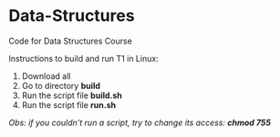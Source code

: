 # Data-Structures
Code for Data Structures Course

Instructions to build and run T1 in Linux:
1. Download all
2. Go to directory __build__
3. Run the script file __build.sh__
4. Run the script file __run.sh__

_Obs: if you couldn't run a script, try to change its access: **chmod 755 <filename>**_
